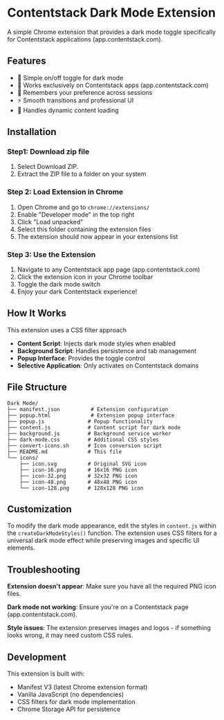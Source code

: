 # Contentstack Dark Mode Extension

A simple Chrome extension that provides a dark mode toggle specifically for Contentstack applications (app.contentstack.com).

## Features

- 🌙 Simple on/off toggle for dark mode
- 🎯 Works exclusively on Contentstack apps (app.contentstack.com)
- 💾 Remembers your preference across sessions
- ⚡ Smooth transitions and professional UI
- 🔄 Handles dynamic content loading

## Installation

### Step1: Download zip file

1. Select Download ZIP.
2. Extract the ZIP file to a folder on your system

### Step 2: Load Extension in Chrome

1. Open Chrome and go to `chrome://extensions/`
2. Enable "Developer mode" in the top right
3. Click "Load unpacked"
4. Select this folder containing the extension files
5. The extension should now appear in your extensions list

### Step 3: Use the Extension

1. Navigate to any Contentstack app page (app.contentstack.com)
2. Click the extension icon in your Chrome toolbar
3. Toggle the dark mode switch
4. Enjoy your dark Contentstack experience!

## How It Works

This extension uses a CSS filter approach

- **Content Script**: Injects dark mode styles when enabled
- **Background Script**: Handles persistence and tab management
- **Popup Interface**: Provides the toggle control
- **Selective Application**: Only activates on Contentstack domains

## File Structure

```
Dark Mode/
├── manifest.json          # Extension configuration
├── popup.html             # Extension popup interface
├── popup.js              # Popup functionality
├── content.js            # Content script for dark mode
├── background.js         # Background service worker
├── dark-mode.css         # Additional CSS styles
├── convert-icons.sh      # Icon conversion script
├── README.md             # This file
└── icons/
    ├── icon.svg          # Original SVG icon
    ├── icon-16.png       # 16x16 PNG icon
    ├── icon-32.png       # 32x32 PNG icon
    ├── icon-48.png       # 48x48 PNG icon
    └── icon-128.png      # 128x128 PNG icon
```

## Customization

To modify the dark mode appearance, edit the styles in `content.js` within the `createDarkModeStyles()` function. The extension uses CSS filters for a universal dark mode effect while preserving images and specific UI elements.

## Troubleshooting

**Extension doesn't appear**: Make sure you have all the required PNG icon files.

**Dark mode not working**: Ensure you're on a Contentstack page (app.contentstack.com).

**Style issues**: The extension preserves images and logos - if something looks wrong, it may need custom CSS rules.

## Development

This extension is built with:
- Manifest V3 (latest Chrome extension format)
- Vanilla JavaScript (no dependencies)
- CSS filters for dark mode implementation
- Chrome Storage API for persistence
